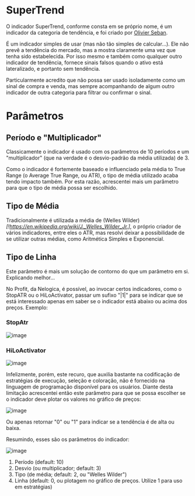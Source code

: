 # SuperTrend

O indicador SuperTrend, conforme consta em se próprio nome, é um indicador da categoria de tendência, e foi criado por [Olivier Seban](!https://www.olivier-seban.com/).

É um indicador simples de usar (mas não tão simples de calcular...). Ele não prevê a tendência do mercado, mas a mostra claramente uma vez que tenha sido estabelecida. Por isso mesmo e também como qualquer outro indicador de tendência, fornece sinais falsos quando o ativo está lateralizado, e portanto sem tendência.

Particularmente acredito que não possa ser usado isoladamente como um sinal de compra e venda, mas sempre acompanhando de algum outro indicador de outra categoria para filtrar ou confirmar o sinal.

# Parâmetros

## Período e "Multiplicador"

Classicamente o indicador é usado com os parâmetros de 10 períodos e um "multiplicador" (que na verdade é o desvio-padrão da média utilizada) de 3.

Como o indicador é fortemente baseado e influenciado pela média to True Range (o Average True Range, ou ATR), o tipo de média utilizado acaba tendo impacto também. Por esta razão, acrescentei mais um parâmetro para que o tipo de média possa ser escolhido.

## Tipo de Média
Tradicionalmente é utilizada a média de (Welles Wilder)_[!https://en.wikipedia.org/wiki/J._Welles_Wilder_Jr.]_, o próprio criador de vários indicadores, entre eles o ATR, mas resolvi deixar a possibilidade de se utilizar outras médias, como Aritmética Simples e Exponencial.

## Tipo de Linha
Este parâmetro é mais um solução de contorno do que um parâmetro em si. Explicando melhor...

No Profit, da Nelogica, é possível, ao invocar certos indicadores, como o StopATR ou o HiLoActivator, passar um sufixo "|1|" para se indicar que se está interessado apenas em saber se o indicador está abaixo ou acima dos preços. Exemplo:

### StopAtr
![image](https://user-images.githubusercontent.com/6900313/141683999-4e4fc293-e4f8-4256-ae29-f4daab378db4.png)

### HiLoActivator
![image](https://user-images.githubusercontent.com/6900313/141684061-268559eb-ff8d-401a-9cf5-06c107a480bf.png)

Infelizmente, porém, este recuro, que auxilia bastante na codificação de estratégias de execução, seleção e coloração, não é fornecido na linguagem de programação disponível para os usuários. Diante desta limitação acrescentei então este parâmetro para que se possa escolher se o indicador deve plotar os valores no gráfico de preços:

![image](https://user-images.githubusercontent.com/6900313/141684220-4b9ef85a-b752-4fbb-b1d2-4ccf5f7cd281.png)

Ou apenas retornar "0" ou "1" para indicar se a tendência é de alta ou baixa.

Resumindo, esses são os parâmetros do indicador:

![image](https://user-images.githubusercontent.com/6900313/141684273-eada88df-9a9c-4e36-b73b-0a9c59764b00.png)

1) Período (default: 10)
2) Desvio (ou multiplicador; default: 3)
3) Tipo (de média; default: 2, ou "Welles Wilder")
4) Linha (default: 0, ou plotagem no gráfico de preços. Utilize 1 para uso em estratégias)

